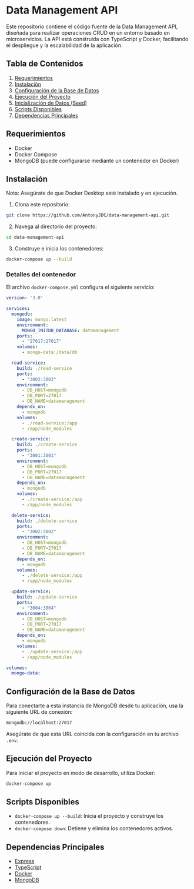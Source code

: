 # Data Management API

Este repositorio contiene el código fuente de la Data Management API, diseñada para realizar operaciones CRUD en un entorno basado en microservicios. La API está construida con TypeScript y Docker, facilitando el despliegue y la escalabilidad de la aplicación.

## Tabla de Contenidos
1. [Requerimientos](#requerimientos)
2. [Instalación](#instalación)
3. [Configuración de la Base de Datos](#configuración-de-la-base-de-datos)
4. [Ejecución del Proyecto](#ejecución-del-proyecto)
5. [Inicialización de Datos (Seed)](#inicialización-de-datos-seed)
6. [Scripts Disponibles](#scripts-disponibles)
7. [Dependencias Principales](#dependencias-principales)

## Requerimientos
- Docker
- Docker Compose
- MongoDB (puede configurarse mediante un contenedor en Docker)

## Instalación
Nota: Asegúrate de que Docker Desktop esté instalado y en ejecución.
1. Clona este repositorio:
```bash
git clone https://github.com/AntonyJDC/data-management-api.git
```

2. Navega al directorio del proyecto:
```bash
cd data-management-api
```

3. Construye e inicia los contenedores:
```bash
docker-compose up --build
```

### Detalles del contenedor

El archivo `docker-compose.yml` configura el siguiente servicio:

```yaml
version: '3.8'

services:
  mongodb:
    image: mongo:latest
    environment:
      MONGO_INITDB_DATABASE: datamanagement
    ports:
      - "27017:27017"
    volumes:  
      - mongo-data:/data/db

  read-service:
    build: ./read-service
    ports:
      - "3003:3003"
    environment:
      - DB_HOST=mongodb
      - DB_PORT=27017
      - DB_NAME=datamanagement
    depends_on:
      - mongodb
    volumes:
      - ./read-service:/app
      - /app/node_modules

  create-service:
    build: ./create-service
    ports:
      - "3001:3001"
    environment:
      - DB_HOST=mongodb
      - DB_PORT=27017
      - DB_NAME=datamanagement
    depends_on:
      - mongodb
    volumes:
      - ./create-service:/app
      - /app/node_modules

  delete-service:
    build: ./delete-service
    ports:
      - "3002:3002"
    environment:
      - DB_HOST=mongodb
      - DB_PORT=27017
      - DB_NAME=datamanagement
    depends_on:
      - mongodb
    volumes:
      - ./delete-service:/app
      - /app/node_modules

  update-service:
    build: ./update-service
    ports:
      - "3004:3004"
    environment:
      - DB_HOST=mongodb
      - DB_PORT=27017
      - DB_NAME=datamanagement
    depends_on:
      - mongodb
    volumes:
      - ./update-service:/app
      - /app/node_modules

volumes:
  mongo-data:
```

## Configuración de la Base de Datos
Para conectarte a esta instancia de MongoDB desde tu aplicación, usa la siguiente URL de conexión:

```bash
mongodb://localhost:27017
```
Asegúrate de que esta URL coincida con la configuración en tu archivo `.env`.

## Ejecución del Proyecto
Para iniciar el proyecto en modo de desarrollo, utiliza Docker:
```bash
docker-compose up
```

## Scripts Disponibles
- `docker-compose up --build`: Inicia el proyecto y construye los contenedores.
- `docker-compose down`: Detiene y elimina los contenedores activos.

## Dependencias Principales
- [Express](https://expressjs.com/)
- [TypeScript](https://www.typescriptlang.org/)
- [Docker](https://www.docker.com/)
- [MongoDB](https://www.mongodb.com/)


